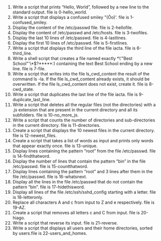  1. Write a script that prints “Hello, World”, followed by a new line to the standard output. file is 0-hello_world.
 2. Write a script that displays a confused smiley "(Ôo)'. file is 1-confused_smiley.
 3. Display the content of the /etc/passwd file. file is 2-hellofile.
 4. Display the content of /etc/passwd and /etc/hosts. file is 3-twofiles.
 5. Display the last 10 lines of /etc/passwd. file is 4-lastlines.
 6. Display the first 10 lines of /etc/passwd. file is 5-firstlines.
 7. Write a script that displays the third line of the file iacta. file is 6-third_line.
 8. Write a shell script that creates a file named exactly \*\\'"Best School"\'\\*$\?\*\*\*\*\*:) containing the text Best School ending by a new line. file is 7-file.
 9. Write a script that writes into the file ls_cwd_content the result of the command ls -la. If the file ls_cwd_content already exists, it should be overwritten. If the file ls_cwd_content does not exist, create it. file is 8-cwd_state.
 10. Write a script that duplicates the last line of the file iacta. file is 9-duplicate_last_line.
 11. Write a script that deletes all the regular files (not the directories) with a .js extension that are present in the current directory and all its subfolders. file is 10-no_more_js.
 12. Write a script that counts the number of directories and sub-directories in the current directory. file is 11-directories. 
 13. Create a script that displays the 10 newest files in the current directory. file is 12-newest_files.
 14. Create a script that takes a list of words as input and prints only words that appear exactly once. file is 13-unique.
 15. Display lines containing the pattern “root” from the file /etc/passwd. file is 14-findthatword.
 16. Display the number of lines that contain the pattern “bin” in the file /etc/passwd. file is 15-countthatword.
 17. Display lines containing the pattern “root” and 3 lines after them in the file /etc/passwd. file is 16-whatsnext.
 18. Display all the lines in the file /etc/passwd that do not contain the pattern “bin”. file is 17-hidethisword.
 19. Display all lines of the file /etc/ssh/sshd_config starting with a letter. file is 18-letteronly.
 20. Replace all characters A and c from input to Z and e respectively. file is 19-AZ.
 21. Create a script that removes all letters c and C from input. file is 20-hiago.
 22. Write a script that reverse its input. file is 21-reverse.
 23. Write a script that displays all users and their home directories, sorted by users.file is  22-users_and_homes.

